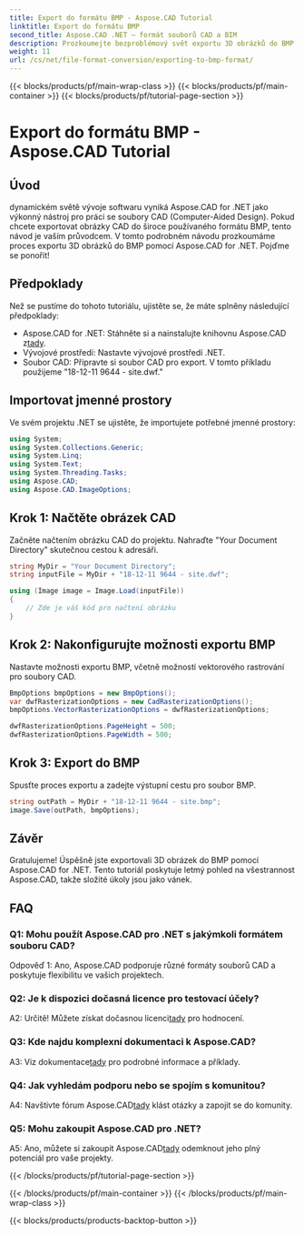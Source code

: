 ```yaml
---
title: Export do formátu BMP - Aspose.CAD Tutorial
linktitle: Export do formátu BMP
second_title: Aspose.CAD .NET – formát souborů CAD a BIM
description: Prozkoumejte bezproblémový svět exportu 3D obrázků do BMP pomocí Aspose.CAD for .NET. Postupujte podle našeho návodu pro bezproblémový zážitek.
weight: 11
url: /cs/net/file-format-conversion/exporting-to-bmp-format/
---
```


{{< blocks/products/pf/main-wrap-class >}}
{{< blocks/products/pf/main-container >}}
{{< blocks/products/pf/tutorial-page-section >}}

# Export do formátu BMP - Aspose.CAD Tutorial

## Úvod

dynamickém světě vývoje softwaru vyniká Aspose.CAD for .NET jako výkonný nástroj pro práci se soubory CAD (Computer-Aided Design). Pokud chcete exportovat obrázky CAD do široce používaného formátu BMP, tento návod je vaším průvodcem. V tomto podrobném návodu prozkoumáme proces exportu 3D obrázků do BMP pomocí Aspose.CAD for .NET. Pojďme se ponořit!

## Předpoklady

Než se pustíme do tohoto tutoriálu, ujistěte se, že máte splněny následující předpoklady:

-  Aspose.CAD for .NET: Stáhněte si a nainstalujte knihovnu Aspose.CAD z[tady](https://releases.aspose.com/cad/net/).
- Vývojové prostředí: Nastavte vývojové prostředí .NET.
- Soubor CAD: Připravte si soubor CAD pro export. V tomto příkladu použijeme "18-12-11 9644 - site.dwf."

## Importovat jmenné prostory

Ve svém projektu .NET se ujistěte, že importujete potřebné jmenné prostory:

```csharp
using System;
using System.Collections.Generic;
using System.Linq;
using System.Text;
using System.Threading.Tasks;
using Aspose.CAD;
using Aspose.CAD.ImageOptions;
```

## Krok 1: Načtěte obrázek CAD

Začněte načtením obrázku CAD do projektu. Nahraďte "Your Document Directory" skutečnou cestou k adresáři.

```csharp
string MyDir = "Your Document Directory";
string inputFile = MyDir + "18-12-11 9644 - site.dwf";

using (Image image = Image.Load(inputFile))
{
    // Zde je váš kód pro načtení obrázku
}
```

## Krok 2: Nakonfigurujte možnosti exportu BMP

Nastavte možnosti exportu BMP, včetně možností vektorového rastrování pro soubory CAD.

```csharp
BmpOptions bmpOptions = new BmpOptions();
var dwfRasterizationOptions = new CadRasterizationOptions();
bmpOptions.VectorRasterizationOptions = dwfRasterizationOptions;

dwfRasterizationOptions.PageHeight = 500;
dwfRasterizationOptions.PageWidth = 500;
```

## Krok 3: Export do BMP

Spusťte proces exportu a zadejte výstupní cestu pro soubor BMP.

```csharp
string outPath = MyDir + "18-12-11 9644 - site.bmp";
image.Save(outPath, bmpOptions);
```

## Závěr

Gratulujeme! Úspěšně jste exportovali 3D obrázek do BMP pomocí Aspose.CAD for .NET. Tento tutoriál poskytuje letmý pohled na všestrannost Aspose.CAD, takže složité úkoly jsou jako vánek.

## FAQ

### Q1: Mohu použít Aspose.CAD pro .NET s jakýmkoli formátem souboru CAD?

Odpověď 1: Ano, Aspose.CAD podporuje různé formáty souborů CAD a poskytuje flexibilitu ve vašich projektech.

### Q2: Je k dispozici dočasná licence pro testovací účely?

 A2: Určitě! Můžete získat dočasnou licenci[tady](https://purchase.aspose.com/temporary-license/) pro hodnocení.

### Q3: Kde najdu komplexní dokumentaci k Aspose.CAD?

 A3: Viz dokumentace[tady](https://reference.aspose.com/cad/net/) pro podrobné informace a příklady.

### Q4: Jak vyhledám podporu nebo se spojím s komunitou?

 A4: Navštivte fórum Aspose.CAD[tady](https://forum.aspose.com/c/cad/19) klást otázky a zapojit se do komunity.

### Q5: Mohu zakoupit Aspose.CAD pro .NET?

 A5: Ano, můžete si zakoupit Aspose.CAD[tady](https://purchase.aspose.com/buy) odemknout jeho plný potenciál pro vaše projekty.

{{< /blocks/products/pf/tutorial-page-section >}}

{{< /blocks/products/pf/main-container >}}
{{< /blocks/products/pf/main-wrap-class >}}

{{< blocks/products/products-backtop-button >}}
